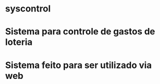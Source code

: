 # syscontrol
# Sistema para controle de gastos de loteria
# Sistema feito para ser utilizado via web

